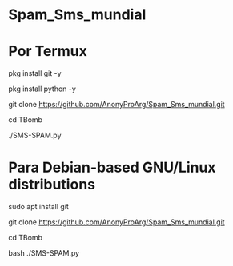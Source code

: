 # Spam_Sms_mundial

# Por Termux



pkg install git -y 

pkg install python -y 

git clone https://github.com/AnonyProArg/Spam_Sms_mundial.git

cd TBomb

./SMS-SPAM.py




# Para Debian-based GNU/Linux distributions



sudo apt install git

git clone https://github.com/AnonyProArg/Spam_Sms_mundial.git

cd TBomb

bash ./SMS-SPAM.py

